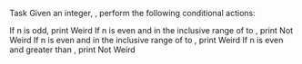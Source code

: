Task
Given an integer, , perform the following conditional actions:

If n is odd, print Weird
If n is even and in the inclusive range of  to , print Not Weird
If n is even and in the inclusive range of  to , print Weird
If n is even and greater than , print Not Weird
